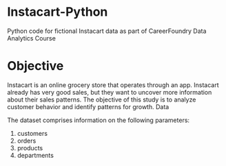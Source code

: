 # Instacart-Python

Python code for fictional Instacart data as part of CareerFoundry Data Analytics Course

# Objective

Instacart is an online grocery store that operates through an app. Instacart already has very good sales, but they want to uncover more information about their sales patterns. The objective of this study is to analyze customer behavior and identify patterns for growth.
Data

The dataset comprises information on the following parameters:

   1. customers
   2. orders
   3. products
   4.  departments
